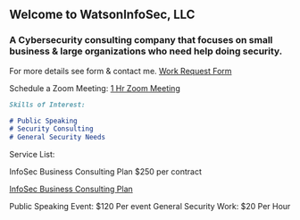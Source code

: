 ## Welcome to WatsonInfoSec, LLC

### A Cybersecurity consulting company that focuses on small business & large organizations who need help doing security.

For more details see form & contact me. [Work Request Form](https://share.hsforms.com/1TQfxS68URrSfY8dvPBe7cQc7ppg)

Schedule a Zoom Meeting: [1 Hr Zoom Meeting](https://meetings.hubspot.com/watson-infosec)

```markdown
Skills of Interest:

# Public Speaking
# Security Consulting
# General Security Needs

```

Service List:
 
InfoSec Business Consulting Plan $250 per contract

[InfoSec Business Consulting Plan](https://github.com/watsoninfosec/watsoninfosec.github.io/blob/fe70bb730032f219fbb381a9a6ddfa1a99975c3b/InfoSec%20Business%20Consulting.docx?raw=true)



Public Speaking Event: $120 Per event
General Security Work: $20 Per Hour


